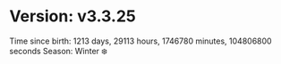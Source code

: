 # Version: v3.3.25
Time since birth: 1213 days, 29113 hours, 1746780 minutes, 104806800 seconds
Season: Winter ❄️
